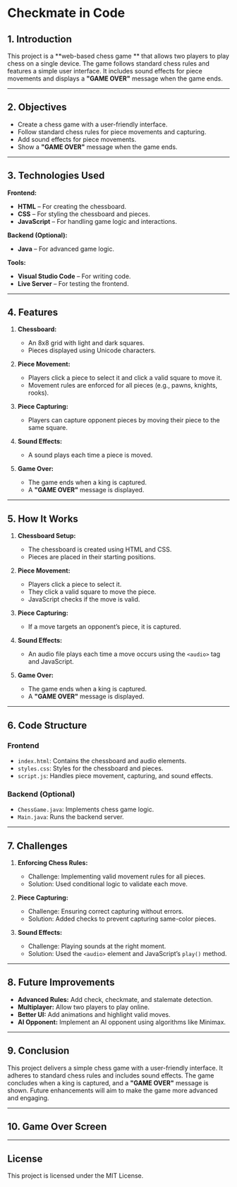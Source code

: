 # Checkmate in Code




## 1. Introduction
This project is a **web-based chess game
** that allows two players to play chess on a single device. The game follows standard chess rules and features a simple user interface. It includes sound effects for piece movements and displays a **"GAME OVER"** message when the game ends.

---

## 2. Objectives
- Create a chess game with a user-friendly interface.
- Follow standard chess rules for piece movements and capturing.
- Add sound effects for piece movements.
- Show a **"GAME OVER"** message when the game ends.

---

## 3. Technologies Used

**Frontend:**
- **HTML** – For creating the chessboard.
- **CSS** – For styling the chessboard and pieces.
- **JavaScript** – For handling game logic and interactions.

**Backend (Optional):**
- **Java** – For advanced game logic.

**Tools:**
- **Visual Studio Code** – For writing code.
- **Live Server** – For testing the frontend.

---

## 4. Features

1. **Chessboard:**
   - An 8x8 grid with light and dark squares.
   - Pieces displayed using Unicode characters.

2. **Piece Movement:**
   - Players click a piece to select it and click a valid square to move it.
   - Movement rules are enforced for all pieces (e.g., pawns, knights, rooks).

3. **Piece Capturing:**
   - Players can capture opponent pieces by moving their piece to the same square.

4. **Sound Effects:**
   - A sound plays each time a piece is moved.

5. **Game Over:**
   - The game ends when a king is captured.
   - A **"GAME OVER"** message is displayed.

---

## 5. How It Works

1. **Chessboard Setup:**
   - The chessboard is created using HTML and CSS.
   - Pieces are placed in their starting positions.

2. **Piece Movement:**
   - Players click a piece to select it.
   - They click a valid square to move the piece.
   - JavaScript checks if the move is valid.

3. **Piece Capturing:**
   - If a move targets an opponent’s piece, it is captured.

4. **Sound Effects:**
   - An audio file plays each time a move occurs using the `<audio>` tag and JavaScript.

5. **Game Over:**
   - The game ends when a king is captured.
   - A **"GAME OVER"** message is displayed.

---

## 6. Code Structure

### Frontend
- `index.html`: Contains the chessboard and audio elements.
- `styles.css`: Styles for the chessboard and pieces.
- `script.js`: Handles piece movement, capturing, and sound effects.

### Backend (Optional)
- `ChessGame.java`: Implements chess game logic.
- `Main.java`: Runs the backend server.

---

## 7. Challenges

1. **Enforcing Chess Rules:**
   - Challenge: Implementing valid movement rules for all pieces.
   - Solution: Used conditional logic to validate each move.

2. **Piece Capturing:**
   - Challenge: Ensuring correct capturing without errors.
   - Solution: Added checks to prevent capturing same-color pieces.

3. **Sound Effects:**
   - Challenge: Playing sounds at the right moment.
   - Solution: Used the `<audio>` element and JavaScript’s `play()` method.

---

## 8. Future Improvements

- **Advanced Rules:** Add check, checkmate, and stalemate detection.
- **Multiplayer:** Allow two players to play online.
- **Better UI:** Add animations and highlight valid moves.
- **AI Opponent:** Implement an AI opponent using algorithms like Minimax.

---

## 9. Conclusion

This project delivers a simple chess game with a user-friendly interface. It adheres to standard chess rules and includes sound effects. The game concludes when a king is captured, and a **"GAME OVER"** message is shown. Future enhancements will aim to make the game more advanced and engaging.

---

## 10. Game Over Screen



---

## License
This project is licensed under the MIT License.

